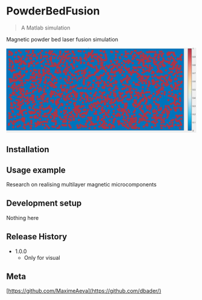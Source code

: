 # PowderBedFusion
> A Matlab simulation

Magnetic powder bed laser fusion simulation

![Hey!](https://github.com/MaximeAeva/PowderBedFusion/blob/master/hello.gif)

## Installation


## Usage example

Research on realising multilayer magnetic microcomponents

## Development setup

Nothing here

## Release History

* 1.0.0
    * Only for visual

## Meta

[https://github.com/MaximeAeva](https://github.com/dbader/)

